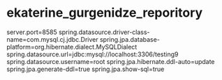 # ekaterine_gurgenidze_reporitory

server.port=8585
spring.datasource.driver-class-name=com.mysql.cj.jdbc.Driver
spring.jpa.database-platform=org.hibernate.dialect.MySQLDialect
spring.datasource.url=jdbc:mysql://localhost:3306/testing9
spring.datasource.username=root
spring.jpa.hibernate.ddl-auto=update
spring.jpa.generate-ddl=true
spring.jpa.show-sql=true

